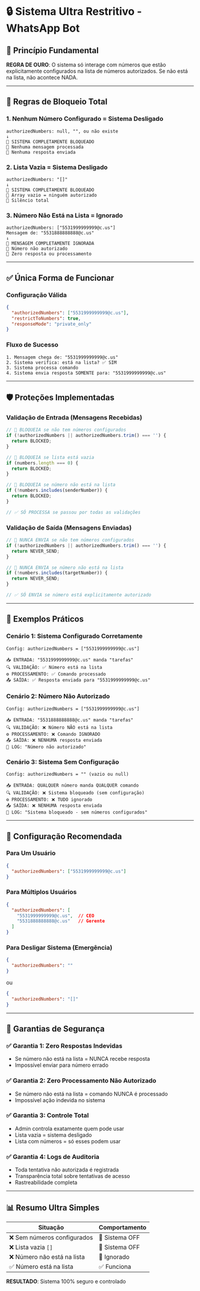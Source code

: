 # 🔒 Sistema Ultra Restritivo - WhatsApp Bot

## 🎯 Princípio Fundamental
**REGRA DE OURO**: O sistema só interage com números que estão explicitamente configurados na lista de números autorizados. Se não está na lista, não acontece NADA.

---

## 🚫 Regras de Bloqueio Total

### 1. **Nenhum Número Configurado = Sistema Desligado**
```
authorizedNumbers: null, "", ou não existe
↓
🚫 SISTEMA COMPLETAMENTE BLOQUEADO
📝 Nenhuma mensagem processada
📵 Nenhuma resposta enviada
```

### 2. **Lista Vazia = Sistema Desligado**
```
authorizedNumbers: "[]"
↓
🚫 SISTEMA COMPLETAMENTE BLOQUEADO
📝 Array vazio = ninguém autorizado
📵 Silêncio total
```

### 3. **Número Não Está na Lista = Ignorado**
```
authorizedNumbers: ["5531999999999@c.us"]
Mensagem de: "5531888888888@c.us"
↓
🚫 MENSAGEM COMPLETAMENTE IGNORADA
📝 Número não autorizado
📵 Zero resposta ou processamento
```

---

## ✅ Única Forma de Funcionar

### Configuração Válida
```json
{
  "authorizedNumbers": ["5531999999999@c.us"],
  "restrictToNumbers": true,
  "responseMode": "private_only"
}
```

### Fluxo de Sucesso
```
1. Mensagem chega de: "5531999999999@c.us"
2. Sistema verifica: está na lista? ✅ SIM
3. Sistema processa comando
4. Sistema envia resposta SOMENTE para: "5531999999999@c.us"
```

---

## 🛡️ Proteções Implementadas

### Validação de Entrada (Mensagens Recebidas)
```typescript
// 🚫 BLOQUEIA se não tem números configurados
if (!authorizedNumbers || authorizedNumbers.trim() === '') {
  return BLOCKED;
}

// 🚫 BLOQUEIA se lista está vazia
if (numbers.length === 0) {
  return BLOCKED;
}

// 🚫 BLOQUEIA se número não está na lista
if (!numbers.includes(senderNumber)) {
  return BLOCKED;
}

// ✅ SÓ PROCESSA se passou por todas as validações
```

### Validação de Saída (Mensagens Enviadas)
```typescript
// 🚫 NUNCA ENVIA se não tem números configurados
if (!authorizedNumbers || authorizedNumbers.trim() === '') {
  return NEVER_SEND;
}

// 🚫 NUNCA ENVIA se número não está na lista
if (!numbers.includes(targetNumber)) {
  return NEVER_SEND;
}

// ✅ SÓ ENVIA se número está explicitamente autorizado
```

---

## 📱 Exemplos Práticos

### Cenário 1: Sistema Configurado Corretamente
```
Config: authorizedNumbers = ["5531999999999@c.us"]

📥 ENTRADA: "5531999999999@c.us" manda "tarefas"
🔍 VALIDAÇÃO: ✅ Número está na lista
⚙️ PROCESSAMENTO: ✅ Comando processado
📤 SAÍDA: ✅ Resposta enviada para "5531999999999@c.us"
```

### Cenário 2: Número Não Autorizado
```
Config: authorizedNumbers = ["5531999999999@c.us"]

📥 ENTRADA: "5531888888888@c.us" manda "tarefas"
🔍 VALIDAÇÃO: ❌ Número NÃO está na lista
⚙️ PROCESSAMENTO: ❌ Comando IGNORADO
📤 SAÍDA: ❌ NENHUMA resposta enviada
📝 LOG: "Número não autorizado"
```

### Cenário 3: Sistema Sem Configuração
```
Config: authorizedNumbers = "" (vazio ou null)

📥 ENTRADA: QUALQUER número manda QUALQUER comando
🔍 VALIDAÇÃO: ❌ Sistema bloqueado (sem configuração)
⚙️ PROCESSAMENTO: ❌ TUDO ignorado
📤 SAÍDA: ❌ NENHUMA resposta enviada
📝 LOG: "Sistema bloqueado - sem números configurados"
```

---

## 🎯 Configuração Recomendada

### Para Um Usuário
```json
{
  "authorizedNumbers": ["5531999999999@c.us"]
}
```

### Para Múltiplos Usuários
```json
{
  "authorizedNumbers": [
    "5531999999999@c.us",  // CEO
    "5531888888888@c.us"   // Gerente
  ]
}
```

### Para Desligar Sistema (Emergência)
```json
{
  "authorizedNumbers": ""
}
```
ou
```json
{
  "authorizedNumbers": "[]"
}
```

---

## 🚨 Garantias de Segurança

### ✅ Garantia 1: Zero Respostas Indevidas
- Se número não está na lista = NUNCA recebe resposta
- Impossível enviar para número errado

### ✅ Garantia 2: Zero Processamento Não Autorizado
- Se número não está na lista = comando NUNCA é processado
- Impossível ação indevida no sistema

### ✅ Garantia 3: Controle Total
- Admin controla exatamente quem pode usar
- Lista vazia = sistema desligado
- Lista com números = só esses podem usar

### ✅ Garantia 4: Logs de Auditoria
- Toda tentativa não autorizada é registrada
- Transparência total sobre tentativas de acesso
- Rastreabilidade completa

---

## 📊 Resumo Ultra Simples

| Situação | Comportamento |
|----------|---------------|
| ❌ Sem números configurados | 🚫 Sistema OFF |
| ❌ Lista vazia `[]` | 🚫 Sistema OFF |
| ❌ Número não está na lista | 🚫 Ignorado |
| ✅ Número está na lista | ✅ Funciona |

**RESULTADO**: Sistema 100% seguro e controlado